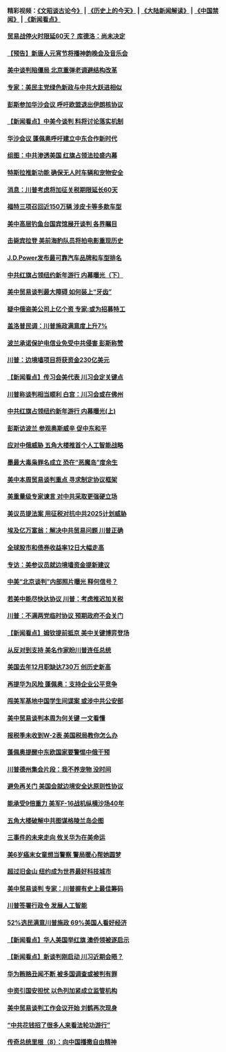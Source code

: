 #### 精彩视频：[《文昭谈古论今》](http://45.76.195.252/wenzhao) | [《历史上的今天》](http://45.76.195.252/today-in-history) | [《大陆新闻解读》](http://45.76.195.252/ntdtv-comedy) | [《中国禁闻》](http://45.76.195.252/ntdtv-news) | [《新闻看点》](http://45.76.195.252/news-insight) 

 #### [贸易战停火时限延60天？ 库德洛：尚未决定](../pages/nsc412/n11045299.md?t=02142137) 

#### [【预告】新唐人元宵节将播神韵晚会及音乐会](../pages/nsc412/n11043038.md?t=02142137) 

#### [美中谈判陷僵局 北京重弹老调避结构改革](../pages/nsc412/n11045171.md?t=02142137) 

#### [专家：美民主党绿色新政与中共大跃进相似](../pages/nsc412/n11045053.md?t=02142137) 

#### [彭斯参加华沙会议 呼吁欧盟退出伊朗核协议](../pages/nsc412/n11045031.md?t=02142137) 

#### [【新闻看点】中美今谈判 料将讨论落实机制](../pages/nsc412/n11045020.md?t=02142137) 

#### [华沙会议 蓬佩奥呼吁建立中东合作新时代](../pages/nsc412/n11044317.md?t=02142137) 

#### [组图：中共渗透美国 红旗占领法拉盛内幕](../pages/nsc412/n11043665.md?t=02142137) 

#### [特斯拉推新功能 确保无人时车辆和宠物安全](../pages/nsc412/n11044546.md?t=02142137) 

#### [消息：川普考虑将加征关税期限延长60天](../pages/nsc412/n11044512.md?t=02142137) 

#### [福特三项召回近150万辆 涉皮卡等多款车型](../pages/nsc412/n11043997.md?t=02142137) 

#### [美中高层钓鱼台国宾馆展开谈判 各界瞩目](../pages/nsc412/n11043715.md?t=02142137) 

#### [击毙宾拉登 美前海豹队员将拍电影重现历史](../pages/nsc412/n11043977.md?t=02142137) 

#### [J.D.Power发布最可靠汽车品牌和车型排名](../pages/nsc412/n11043126.md?t=02142137) 

#### [中共红旗占领纽约新年游行 内幕曝光（下）](../pages/nsc412/n11042637.md?t=02142137) 

#### [美中贸易谈判最大障碍 如何装上“牙齿”](../pages/nsc412/n11042646.md?t=02142137) 

#### [疑中俄盗美公司上亿个资 专家:或为招募特工](../pages/nsc412/n11043113.md?t=02142137) 

#### [盖洛普民调：川普施政满意度上升7%](../pages/nsc412/n11042839.md?t=02142137) 

#### [波兰承诺保护电信业免受中共侵害 彭斯称赞](../pages/nsc412/n11042705.md?t=02142137) 

#### [川普：边境墙项目将获资金230亿美元](../pages/nsc412/n11042699.md?t=02142137) 

#### [【新闻看点】传习会美代表 川习会定关键点](../pages/nsc412/n11042350.md?t=02142137) 

#### [川普称谈判相当顺利 白宫：川习会或在佛州](../pages/nsc412/n11042401.md?t=02142137) 

#### [中共红旗占领纽约新年游行 内幕曝光(上)](../pages/nsc412/n11042617.md?t=02142137) 

#### [彭斯访波兰 参观奥斯威辛 促中东和平](../pages/nsc412/n11042477.md?t=02142137) 

#### [应对中俄威胁 五角大楼推首个人工智能战略](../pages/nsc412/n11042470.md?t=02142137) 

#### [墨最大毒枭罪名成立 恐在“恶魔岛”度余生](../pages/nsc412/n11042258.md?t=02142137) 

#### [美中本周贸易谈判重点 寻求制定协议框架](../pages/nsc412/n11041912.md?t=02142137) 

#### [美重量级专家谏言 对中共采取更强硬立场](../pages/nsc412/n11040358.md?t=02142137) 

#### [美议员提法案 用征税对抗中共2025计划威胁](../pages/nsc412/n11040820.md?t=02142137) 

#### [埃及亿万富翁：解决中共贸易问题 川普正确](../pages/nsc412/n11040351.md?t=02142137) 

#### [全球股市和债券收益率12日大幅走高](../pages/nsc412/n11040548.md?t=02142137) 

#### [专访：美参议员就边境墙资金提新建议](../pages/nsc412/n11040426.md?t=02142137) 

#### [中美“北京谈判”内部照片曝光 释何信号？](../pages/nsc412/n11040032.md?t=02142137) 

#### [若美中能尽快达协议 川普：考虑推迟加关税](../pages/nsc412/n11040298.md?t=02142137) 

#### [川普：不满两党临时协议 预期政府不会关门](../pages/nsc412/n11040382.md?t=02142137) 

#### [【新闻看点】姆钦提前抵京 美中关键博弈登场](../pages/nsc412/n11040007.md?t=02142137) 

#### [从反对到支持 美名作家盼川普连任总统](../pages/nsc412/n11040403.md?t=02142137) 

#### [美国去年12月职缺达730万 创历史新高](../pages/nsc412/n11040252.md?t=02142137) 

#### [再提华为风险 蓬佩奥：支持企业公平竞争](../pages/nsc412/n11040198.md?t=02142137) 

#### [闯美军基地中国学生间谍案 或涉中共公安部](../pages/nsc412/n11040083.md?t=02142137) 

#### [美中贸易谈判本周为何关键 一文看懂](../pages/nsc412/n11040025.md?t=02142137) 

#### [报税季未收到W-2表 美国税局教你怎么办](../pages/nsc412/n11040031.md?t=02142137) 

#### [蓬佩奥提醒中东欧国家要警惕中俄干预](../pages/nsc412/n11039745.md?t=02142137) 

#### [川普德州集会片段：我不养宠物 没时间](../pages/nsc412/n11039218.md?t=02142137) 

#### [避免再关门 美国会就边境安全达原则性协议](../pages/nsc412/n11039556.md?t=02142137) 

#### [能承受9倍重力 美军F-16战机纵横沙场40年](../pages/nsc412/n11039432.md?t=02142137) 

#### [五角大楼破解中共图谋格陵兰岛企图](../pages/nsc412/n11038368.md?t=02142137) 

#### [三事件的未来走向 攸关华为在美命运](../pages/nsc412/n11038473.md?t=02142137) 

#### [美6岁癌末女童想当警察 警局暖心帮她圆梦](../pages/nsc412/n11039117.md?t=02142137) 

#### [超过旧金山 纽约成为世界最好科技城市](../pages/nsc412/n11038537.md?t=02142137) 

#### [美中贸易谈判 专家：川普握有史上最佳筹码](../pages/nsc412/n11038534.md?t=02142137) 

#### [川普签署行政令 发展人工智能](../pages/nsc412/n11038189.md?t=02142137) 

#### [52%选民满意川普施政 69%美国人看好经济](../pages/nsc412/n11038428.md?t=02142137) 

#### [【新闻看点】华人美国举红旗 澳侨领被逐启示](../pages/nsc412/n11038210.md?t=02142137) 

#### [【新闻看点】新谈判刚启动 川习近期会晤？](../pages/nsc412/n11037934.md?t=02142137) 

#### [华为贿赂丑闻不断 被多国调查或被判有罪](../pages/nsc412/n11038028.md?t=02142137) 

#### [中资引国安担忧 以色列加紧成立监管机构](../pages/nsc412/n11037999.md?t=02142137) 

#### [美中贸易谈判工作会议开始 刘鹤再次现身](../pages/nsc412/n11037952.md?t=02142137) 

#### [“中共花钱招了很多人来看法轮功游行”](../pages/nsc412/n11035086.md?t=02142137) 

#### [传奇总统里根（8）：向中国播撒自由精神](../pages/nsc412/n11031942.md?t=02142137) 

